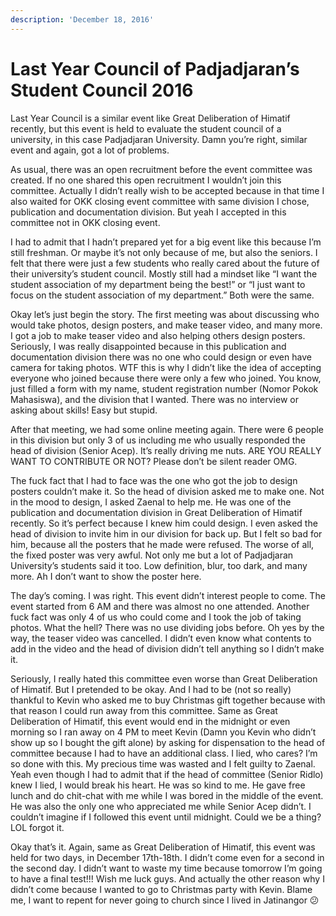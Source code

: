 ```yaml
---
description: 'December 18, 2016'
---
```


# Last Year Council of Padjadjaran’s Student Council 2016

Last Year Council is a similar event like Great Deliberation of Himatif recently, but this event is held to evaluate the student council of a university, in this case Padjadjaran University. Damn you’re right, similar event and again, got a lot of problems.

As usual, there was an open recruitment before the event committee was created. If no one shared this open recruitment I wouldn’t join this committee. Actually I didn’t really wish to be accepted because in that time I also waited for OKK closing event committee with same division I chose, publication and documentation division. But yeah I accepted in this committee not in OKK closing event.

I had to admit that I hadn’t prepared yet for a big event like this because I’m still freshman. Or maybe it’s not only because of me, but also the seniors. I felt that there were just a few students who really cared about the future of their university’s student council. Mostly still had a mindset like “I want the student association of my department being the best!” or “I just want to focus on the student association of my department.” Both were the same.

Okay let’s just begin the story. The first meeting was about discussing who would take photos, design posters, and make teaser video, and many more. I got a job to make teaser video and also helping others design posters. Seriously, I was really disappointed because in this publication and documentation division there was no one who could design or even have camera for taking photos. WTF this is why I didn’t like the idea of accepting everyone who joined because there were only a few who joined. You know, just filled a form with my name, student registration number \(Nomor Pokok Mahasiswa\), and the division that I wanted. There was no interview or asking about skills! Easy but stupid.

After that meeting, we had some online meeting again. There were 6 people in this division but only 3 of us including me who usually responded the head of division \(Senior Acep\). It’s really driving me nuts. ARE YOU REALLY WANT TO CONTRIBUTE OR NOT? Please don’t be silent reader OMG.

The fuck fact that I had to face was the one who got the job to design posters couldn’t make it. So the head of division asked me to make one. Not in the mood to design, I asked Zaenal to help me. He was one of the publication and documentation division in Great Deliberation of Himatif recently. So it’s perfect because I knew him could design. I even asked the head of division to invite him in our division for back up. But I felt so bad for him, because all the posters that he made were refused. The worse of all, the fixed poster was very awful. Not only me but a lot of Padjadjaran University’s students said it too. Low definition, blur, too dark, and many more. Ah I don’t want to show the poster here.

The day’s coming. I was right. This event didn’t interest people to come. The event started from 6 AM and there was almost no one attended. Another fuck fact was only 4 of us who could come and I took the job of taking photos. What the hell? There was no use dividing jobs before. Oh yes by the way, the teaser video was cancelled. I didn’t even know what contents to add in the video and the head of division didn’t tell anything so I didn’t make it.

Seriously, I really hated this committee even worse than Great Deliberation of Himatif. But I pretended to be okay. And I had to be \(not so really\) thankful to Kevin who asked me to buy Christmas gift together because with that reason I could run away from this committee. Same as Great Deliberation of Himatif, this event would end in the midnight or even morning so I ran away on 4 PM to meet Kevin \(Damn you Kevin who didn’t show up so I bought the gift alone\) by asking for dispensation to the head of committee because I had to have an additional class. I lied, who cares? I’m so done with this. My precious time was wasted and I felt guilty to Zaenal. Yeah even though I had to admit that if the head of committee \(Senior Ridlo\) knew I lied, I would break his heart. He was so kind to me. He gave free lunch and do chit-chat with me while I was bored in the middle of the event. He was also the only one who appreciated me while Senior Acep didn’t. I couldn’t imagine if I followed this event until midnight. Could we be a thing? LOL forgot it.

Okay that’s it. Again, same as Great Deliberation of Himatif, this event was held for two days, in December 17th-18th. I didn’t come even for a second in the second day. I didn’t want to waste my time because tomorrow I’m going to have a final test!!! Wish me luck guys. And actually the other reason why I didn’t come because I wanted to go to Christmas party with Kevin. Blame me, I want to repent for never going to church since I lived in Jatinangor 😕

